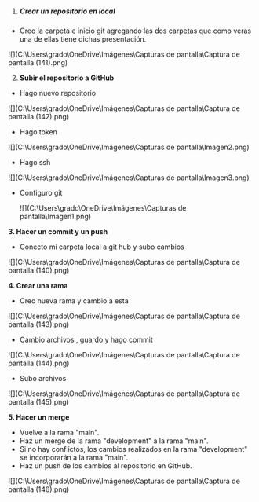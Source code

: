 1)  ##### **Crear un repositorio en local**

- Creo la carpeta e inicio git agregando las dos carpetas que como veras una de ellas tiene dichas presentación.

![](C:\Users\grado\OneDrive\Imágenes\Capturas de pantalla\Captura de pantalla (141).png)

2)  **Subir el repositorio a GitHub**

- Hago nuevo repositorio

![](C:\Users\grado\OneDrive\Imágenes\Capturas de pantalla\Captura de pantalla (142).png)

- Hago token

![](C:\Users\grado\OneDrive\Imágenes\Capturas de pantalla\Imagen2.png)

- Hago ssh

![](C:\Users\grado\OneDrive\Imágenes\Capturas de pantalla\Imagen3.png)

- Configuro git

  ![](C:\Users\grado\OneDrive\Imágenes\Capturas de pantalla\Imagen1.png)

  

**3. Hacer un commit y un push**



- Conecto mi carpeta local a git hub y subo cambios

![](C:\Users\grado\OneDrive\Imágenes\Capturas de pantalla\Captura de pantalla (140).png)



**4. Crear una rama**



- Creo nueva rama y cambio a esta

![](C:\Users\grado\OneDrive\Imágenes\Capturas de pantalla\Captura de pantalla (143).png)



- Cambio archivos , guardo y hago commit

![](C:\Users\grado\OneDrive\Imágenes\Capturas de pantalla\Captura de pantalla (144).png)



- Subo archivos

![](C:\Users\grado\OneDrive\Imágenes\Capturas de pantalla\Captura de pantalla (145).png)



**5. Hacer un merge**



- Vuelve a la rama "main".
- Haz un merge de la rama "development" a la rama "main".
- Si no hay conflictos, los cambios realizados en la rama "development" se incorporarán a la rama "main".
- Haz un push de los cambios al repositorio en GitHub.

![](C:\Users\grado\OneDrive\Imágenes\Capturas de pantalla\Captura de pantalla (146).png)



